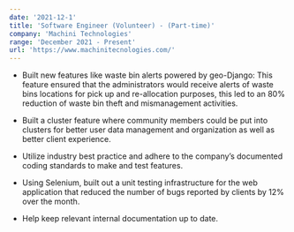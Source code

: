 ```yaml
---
date: '2021-12-1'
title: 'Software Engineer (Volunteer) - (Part-time)'
company: 'Machini Technologies'
range: 'December 2021 - Present'
url: 'https://www.machinitecnologies.com/'
---
```


- Built new features like waste bin alerts powered by geo-Django: This feature ensured that the administrators would receive alerts of waste bins locations for pick up and re-allocation purposes, this led to an 80% reduction of waste bin theft and mismanagement activities.

- Built a cluster feature where community members could be put into clusters for better user data management and organization as well as better client experience.

- Utilize industry best practice and adhere to the company’s documented coding standards to make and test features.

- Using Selenium, built out a unit testing infrastructure for the web application that reduced the number of bugs reported by clients by 12% over the month.

- Help keep relevant internal documentation up to date.